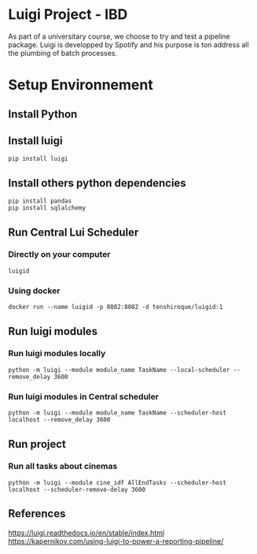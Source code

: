 # Luigi Project - IBD

As part of a universitary course, we choose to try and test a pipeline package.
Luigi is developped by Spotify and his purpose is ton address all the plumbing of batch processes.

# Setup Environnement

## Install Python


## Install luigi

```
pip install luigi
```

## Install others python dependencies

```
pip install pandas
pip install sqlalchemy
```

## Run Central Lui Scheduler

### Directly on your computer

```
luigid
```

### Using docker

```
docker run --name luigid -p 8082:8082 -d tenshiroque/luigid:1
```

## Run luigi modules

### Run luigi modules locally
```
python -m luigi --module module_name TaskName --local-scheduler --remove_delay 3600
```

### Run luigi modules in Central scheduler
```
python -m luigi --module module_name TaskName --scheduler-host localhost --remove_delay 3600
```

## Run project

### Run all tasks about cinemas
```
python -m luigi --module cine_idf AllEndTasks --scheduler-host localhost --scheduler-remove-delay 3600
```

## References

https://luigi.readthedocs.io/en/stable/index.html 
https://kapernikov.com/using-luigi-to-power-a-reporting-pipeline/ 
